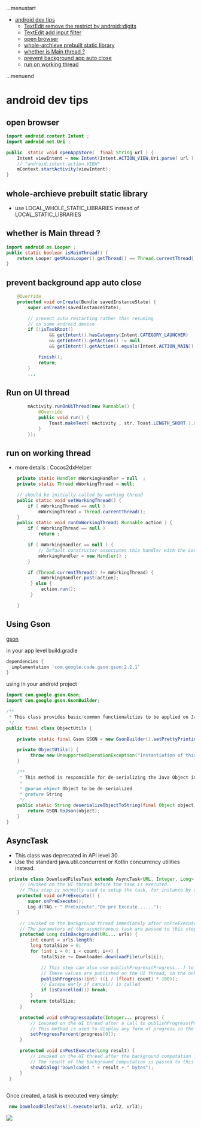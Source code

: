 ...menustart

 - [android dev tips](#cedbb586db72ab93a1b4a11759bb2790)
     - [TextEdit remove the restrict by android::digits](#e0c06a36076f5a0639f1c587a1072b0b)
     - [TextEdit add input filter](#8d305b8ceb34e7bb075ba809c621ba63)
     - [open browser](#36f510971eecdc6dcd92048cb126f598)
     - [whole-archieve prebuilt static library](#55322a5875714b1c278ba95d4d7dca27)
     - [whether is Main thread ?](#a8113f0e4f0db0e8f7a49b9697196e90)
     - [prevent background app auto close](#0f4a700a11434bbd0f28da36dc2ab2e7)
     - [run on working thread](#56b786df876f856f3bdbf37f4eca6a40)

...menuend


<h2 id="cedbb586db72ab93a1b4a11759bb2790"></h2>


# android dev tips



<h2 id="36f510971eecdc6dcd92048cb126f598"></h2>


## open browser

```java
import android.content.Intent ;
import android.net.Uri ;

public  static void openAppStore(  final String url ) {
    Intent viewIntent = new Intent(Intent.ACTION_VIEW,Uri.parse( url ));  
    // "android.intent.action.VIEW"
    mContext.startActivity(viewIntent);
}
```

<h2 id="55322a5875714b1c278ba95d4d7dca27"></h2>


## whole-archieve prebuilt static library

 - use LOCAL_WHOLE_STATIC_LIBRARIES  instead of LOCAL_STATIC_LIBRARIES

<h2 id="a8113f0e4f0db0e8f7a49b9697196e90"></h2>


## whether is Main thread ?

```java
import android.os.Looper ;
public static boolean isMainThread() {
    return Looper.getMainLooper().getThread() == Thread.currentThread();
}
```


<h2 id="0f4a700a11434bbd0f28da36dc2ab2e7"></h2>


## prevent background app auto close

```java
    @Override
    protected void onCreate(Bundle savedInstanceState) {
        super.onCreate(savedInstanceState);

        // prevent auto restarting rather than resuming
        // on some android device
        if (!isTaskRoot()
                && getIntent().hasCategory(Intent.CATEGORY_LAUNCHER)
                && getIntent().getAction() != null
                && getIntent().getAction().equals(Intent.ACTION_MAIN)) {

            finish();
            return;
        }
        ...
```

## Run on UI thread

```java
	    mActivity.runOnUiThread(new Runnable() {
            @Override
            public void run() {
                Toast.makeText( mActivity , str, Toast.LENGTH_SHORT ).show();
            }
        });
```

<h2 id="56b786df876f856f3bdbf37f4eca6a40"></h2>


## run on working thread

- more details : Cocos2dxHelper

```java
    private static Handler mWorkingHandler = null  ;
    private static Thread mWorkingThread = null;

    // should be initially called by working thread
    public static void setWorkingThread() {
        if ( mWorkingThread == null )
            mWorkingThread = Thread.currentThread(); 
    }
    public static void runOnWorkingThread( Runnable action ) {
        if ( mWorkingThread == null )
            return ;

        if ( mWorkingHandler == null ) {
            // Default constructor associates this handler with the Looper for the current thread.
            mWorkingHandler = new Handler() ;
        }

        if (Thread.currentThread() != mWorkingThread) {
             mWorkingHandler.post(action);
         } else {
             action.run();
         }

    }
```


## Using Gson

[gson](https://github.com/google/gson)

in your app level build.gradle

```gradle
dependencies {
  implementation 'com.google.code.gson:gson:2.2.1'
}
```

using in your android project

```java
import com.google.gson.Gson;
import com.google.gson.GsonBuilder;

/**
 * This class provides basic/common functionalities to be applied on Java Objects.
 */
public final class ObjectUtils {

    private static final Gson GSON = new GsonBuilder().setPrettyPrinting().create();

    private ObjectUtils() {
         throw new UnsupportedOperationException("Instantiation of this class is not permitted in case you are using reflection.");
    }

    /**
     * This method is responsible for de-serializing the Java Object into Json String.
     *
     * @param object Object to be de-serialized.
     * @return String
     */
    public static String deserializeObjectToString(final Object object) {
        return GSON.toJson(object);
    }
}
```


## AsyncTask

- This class was deprecated in API level 30.
- Use the standard java.util.concurrent or Kotlin concurrency utilities instead.


```java
 private class DownloadFilesTask extends AsyncTask<URL, Integer, Long> {
     // invoked on the UI thread before the task is executed. 
     // This step is normally used to setup the task, for instance by showing a progress bar in the user interface.
    protected void onPreExecute() {
        super.onPreExecute();
        Log.d(TAG + " PreExceute","On pre Exceute......");
    }

     // invoked on the background thread immediately after onPreExecute() finishes executing. 
     // The parameters of the asynchronous task are passed to this step.
     protected Long doInBackground(URL... urls) {
         int count = urls.length;
         long totalSize = 0;
         for (int i = 0; i < count; i++) {
             totalSize += Downloader.downloadFile(urls[i]);

             // This step can also use publishProgress(Progress...) to publish one or more units of progress. 
             // These values are published on the UI thread, in the onProgressUpdate(Progress...) step.
             publishProgress((int) ((i / (float) count) * 100));
             // Escape early if cancel() is called
             if (isCancelled()) break;
         }
         return totalSize;
     }

     protected void onProgressUpdate(Integer... progress) {
         // invoked on the UI thread after a call to publishProgress(Progress...).
         // This method is used to display any form of progress in the user interface while the background computation is still executing.
         setProgressPercent(progress[0]);
     }

     protected void onPostExecute(Long result) {
         // invoked on the UI thread after the background computation finishes.
         // The result of the background computation is passed to this step as a parameter.
         showDialog("Downloaded " + result + " bytes");
     }
 }
 
```

Once created, a task is executed very simply:

```java
 new DownloadFilesTask().execute(url1, url2, url3);
```

![](https://i.stack.imgur.com/ytin1.png)




